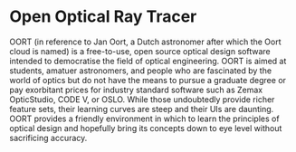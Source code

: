 # Open Optical Ray Tracer
OORT (in reference to Jan Oort, a Dutch astronomer after which the Oort cloud is named) is a free-to-use, open source optical design software intended to democratise the field of optical engineering. OORT is aimed at students, amatuer astronomers, and people who are fascinated by the world of optics but do not have the means to pursue a graduate degree or pay exorbitant prices for industry standard software such as Zemax OpticStudio, CODE V, or OSLO. While those undoubtedly provide richer feature sets, their learning curves are steep and their UIs are daunting. OORT provides a friendly environment in which to learn the principles of optical design and hopefully bring its concepts down to eye level without sacrificing accuracy.
